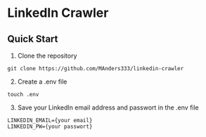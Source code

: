# LinkedIn Crawler

## Quick Start

1. Clone the repository

```shell
git clone https://github.com/MAnders333/linkedin-crawler
```

2. Create a .env file

```shell
touch .env
```

3. Save your LinkedIn email address and passwort in the .env file

```shell
LINKEDIN_EMAIL={your email}
LINKEDIN_PW={your passwort}
```
